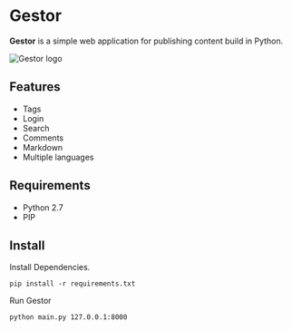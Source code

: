 # Gestor

**Gestor** is a simple web application for publishing content build in Python.

![Gestor logo](https://raw.github.com/faustinoaq/gestor/master/static/img/logo.png "Gestor logo")

## Features

- Tags
- Login
- Search
- Comments
- Markdown
- Multiple languages

## Requirements

- Python 2.7
- PIP

## Install

Install Dependencies.

```
pip install -r requirements.txt
```

Run Gestor

```
python main.py 127.0.0.1:8000
```
